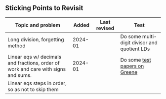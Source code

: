 ## Sticking Points to Revisit

| Topic and problem | Added | Last revised | Test |
| ---- | ---- | ---- | ---- |
| Long division, forgetting method | 2024-01 |  | Do some multi-digit divisor and quotient LDs |
| Linear eqs w/ decimals and fractions, order of work and care with signs and sums. | 2024-01 |  | Do some [test papers on Greene](https://www.greenemath.com/Algebra1/6/EquationswithFractionsTest.html) |
| Linear eqs steps in order, so as not to skip them |  |  |  |
